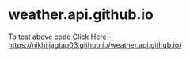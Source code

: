 # weather.api.github.io
To test above code Click Here - https://nikhiljagtap03.github.io/weather.api.github.io/
